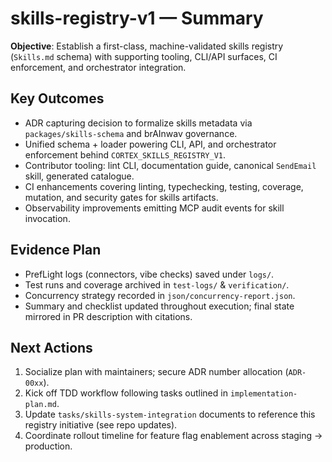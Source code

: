 # skills-registry-v1 — Summary

**Objective**: Establish a first-class, machine-validated skills registry (`Skills.md` schema) with supporting tooling, CLI/API surfaces, CI enforcement, and orchestrator integration.

## Key Outcomes
- ADR capturing decision to formalize skills metadata via `packages/skills-schema` and brAInwav governance.
- Unified schema + loader powering CLI, API, and orchestrator enforcement behind `CORTEX_SKILLS_REGISTRY_V1`.
- Contributor tooling: lint CLI, documentation guide, canonical `SendEmail` skill, generated catalogue.
- CI enhancements covering linting, typechecking, testing, coverage, mutation, and security gates for skills artifacts.
- Observability improvements emitting MCP audit events for skill invocation.

## Evidence Plan
- PrefLight logs (connectors, vibe checks) saved under `logs/`.
- Test runs and coverage archived in `test-logs/` & `verification/`.
- Concurrency strategy recorded in `json/concurrency-report.json`.
- Summary and checklist updated throughout execution; final state mirrored in PR description with citations.

## Next Actions
1. Socialize plan with maintainers; secure ADR number allocation (`ADR-00xx`).
2. Kick off TDD workflow following tasks outlined in `implementation-plan.md`.
3. Update `tasks/skills-system-integration` documents to reference this registry initiative (see repo updates).
4. Coordinate rollout timeline for feature flag enablement across staging → production.

